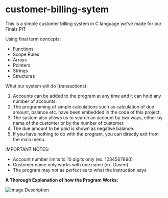 # customer-billing-sytem
This is a simple customer billing system in C language we've made for our Finals PIT

Using final term concepts;
- Functions
- Scope Rules
- Arrays
- Pointers
- Strings
- Structures

What our system will do (transactions):

1. Accounts can be added to the program at any time and it can hold any number of accounts.
2. The programming of simple calculations such as calculation of due amount, balance etc. have been embedded in the code of this project.
3. The system also allows us to search an account by two ways, either by name of the customer or by the number of customer.
4. The due amount to be paid is shown as negative balance.
5. If you have nothing to do with the program, you can directly exit from the main menu.

IMPORTANT NOTES:
- Account number limits to 10 digits only (ex. 1234567890)
- Customer name only works with one name (ex. Daven)
- The program may not as perfect as to what the instruction says
  

**A Thorough Explanation of how the Program Works:**

<a href="https://docs.google.com/document/d/1bAVg2LcpIHitq-vCfMW9BNyweuNypueV1EM2V022rBU/edit">
  <img src="https://github.com/davenarchives/customer-billing-sytem/assets/160004612/9e571746-4d33-41e9-a643-4badf5feb426" alt="Image Description" style="float: left; target="_blank";">
</a>



